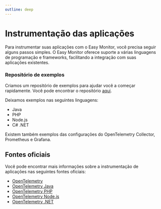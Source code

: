 ```yaml
---
outline: deep
---
```


# Instrumentação das aplicações

Para instrumentar suas aplicações com o Easy Monitor, você precisa seguir alguns passos simples. O Easy Monitor oferece suporte a várias linguagens de programação e frameworks, facilitando a integração com suas aplicações existentes.

### Repositório de exemplos

Criamos um repositório de exemplos para ajudar você a começar rapidamente. Você pode encontrar o repositório [aqui](https://dev.azure.com/db1global/DGS%20Accelerators/_git/otel-instrumentation-examples).

Deixamos exemplos nas seguintes linguagens:

- Java
- PHP
- Node.js
- C# .NET

Existem também exemplos das configurações do OpenTelemetry Collector, Prometheus e Grafana.

## Fontes oficiais

Você pode encontrar mais informações sobre a instrumentação de aplicações nas seguintes fontes oficiais:

- [OpenTelemetry](https://opentelemetry.io/docs/instrumentation/)
- [OpenTelemetry Java](https://opentelemetry.io/docs/instrumentation/java/)
- [OpenTelemetry PHP](https://opentelemetry.io/docs/instrumentation/php/)
- [OpenTelemetry Node.js](https://opentelemetry.io/docs/instrumentation/js/)
- [OpenTelemetry .NET](https://opentelemetry.io/docs/instrumentation/dotnet/)
